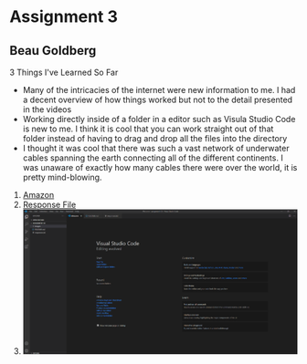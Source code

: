 # Assignment 3
## Beau Goldberg

3 Things I've Learned So Far
- Many of the intricacies of the internet were new information to me. I had a decent overview of how 
  things worked but not to the detail presented in the videos
- Working directly inside of a folder in a editor such as Visula Studio Code is new to me. I think it is 
  cool that you can work straight out of that folder instead of having to drag and drop all the files into 
  the directory
- I thought it was cool that there was such a vast network of underwater cables spanning the earth connecting 
  all of the different continents. I was unaware of exactly how many cables there were over the world, it is 
  pretty mind-blowing.

1. [Amazon](https://www.amazon.com)
2. [Response File](../assignment-03/responses.txt)
3. ![Screenshot of Visual Studio](./images/new-files-a3.png)